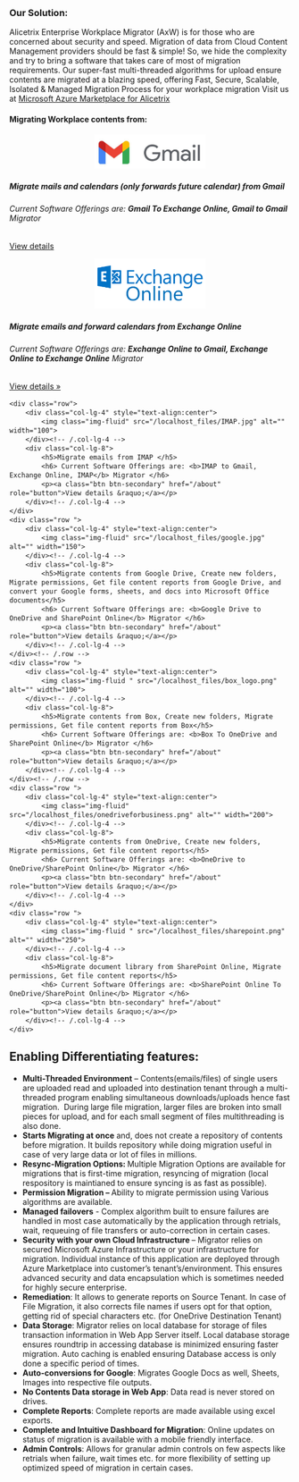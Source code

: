<div class="container">
<p>
      &nbsp;

</p>
</div>
<div class="row">
        <div class="col-md-12">
         <h3 class="featurette-heading"><strong>Our Solution: </strong></h3>
            <p class="lead"> 
                Alicetrix Enterprise Workplace Migrator (AxW) is for those who are concerned about security and speed. Migration of data from Cloud Content Management providers should be fast &amp; simple! So, we hide the complexity and try to bring a software that takes care of most of migration requirements. Our super-fast multi-threaded algorithms for upload ensure contents are migrated at a blazing speed, offering Fast, Secure, Scalable, Isolated &amp; Managed Migration Process for your workplace migration
                Visit us at <a href="https://azuremarketplace.microsoft.com/en-us/marketplace/apps/alicetrix.o365filemigrator">Microsoft Azure Marketplace for Alicetrix</a>     
            </p>   
        </div>
        
</div>
      

<div class="row bg-dark">
        <div class="col-lg-12">
            <h4 class="featurette-heading">Migrating Workplace contents from: </h4>
        </div>
</div>
<div class="row">
        <div class="col-lg-4" style="text-align:center">
            <img class="img-fluid " src="/localhost_files/newgmaillogo.0.jpg" alt="" width="200">
        </div>
        <div class="col-lg-8">
            <h5>Migrate mails and calendars (only forwards future calendar) from Gmail</h5>
            <h6> Current Software Offerings are: <b>Gmail To Exchange Online, Gmail to Gmail</b> Migrator </h6>
            <p><a class="btn btn-secondary" href="/home/about" role="button">View details</a></p>
        </div>
</div>
<div class="row">
        <div class="col-lg-4"  style="text-align:center">
            <img class="img-fluid" src="/localhost_files/exchange-online-logo.png" alt="" width="200">
        </div><!-- /.col-lg-4 -->
        <div class="col-lg-8">
            <h5>Migrate emails and forward calendars from Exchange Online</h5>
            <h6> Current Software Offerings are: <b>Exchange Online to Gmail, Exchange Online to Exchange Online</b> Migrator </h6>
            <p><a class="btn btn-secondary" href="/about" role="button">View details &raquo;</a></p>
        </div>
</div>
    
    <div class="row">
        <div class="col-lg-4" style="text-align:center">        
            <img class="img-fluid" src="/localhost_files/IMAP.jpg" alt="" width="100">
        </div><!-- /.col-lg-4 -->
        <div class="col-lg-8">
            <h5>Migrate emails from IMAP </h5>
            <h6> Current Software Offerings are: <b>IMAP to Gmail, Exchange Online, IMAP</b> Migrator </h6>
            <p><a class="btn btn-secondary" href="/about" role="button">View details &raquo;</a></p>
        </div><!-- /.col-lg-4 -->
    </div>
    <div class="row ">
        <div class="col-lg-4" style="text-align:center">
            <img class="img-fluid" src="/localhost_files/google.jpg" alt="" width="150">
        </div><!-- /.col-lg-4 -->
        <div class="col-lg-8">
            <h5>Migrate contents from Google Drive, Create new folders, Migrate permissions, Get file content reports from Google Drive, and convert your Google forms, sheets, and docs into Microsoft Office documents</h5>
            <h6> Current Software Offerings are: <b>Google Drive to OneDrive and SharePoint Online</b> Migrator </h6>
            <p><a class="btn btn-secondary" href="/about" role="button">View details &raquo;</a></p>
        </div><!-- /.col-lg-4 -->
    </div><!-- /.row -->
    <div class="row ">
        <div class="col-lg-4" style="text-align:center">
            <img class="img-fluid " src="/localhost_files/box_logo.png" alt="" width="100">
        </div><!-- /.col-lg-4 -->
        <div class="col-lg-8">
            <h5>Migrate contents from Box, Create new folders, Migrate permissions, Get file content reports from Box</h5>
            <h6> Current Software Offerings are: <b>Box To OneDrive and SharePoint Online</b> Migrator </h6>
            <p><a class="btn btn-secondary" href="/about" role="button">View details &raquo;</a></p>
        </div><!-- /.col-lg-4 -->
    </div><!-- /.row -->
    <div class="row ">
        <div class="col-lg-4" style="text-align:center">
            <img class="img-fluid" src="/localhost_files/onedriveforbusiness.png" alt="" width="200">
        </div><!-- /.col-lg-4 -->
        <div class="col-lg-8">
            <h5>Migrate contents from OneDrive, Create new folders, Migrate permissions, Get file content reports</h5>
            <h6> Current Software Offerings are: <b>OneDrive to OneDrive/SharePoint Online</b> Migrator </h6>
            <p><a class="btn btn-secondary" href="/about" role="button">View details &raquo;</a></p>
        </div><!-- /.col-lg-4 -->
    </div>
    <div class="row ">
        <div class="col-lg-4" style="text-align:center">
            <img class="img-fluid " src="/localhost_files/sharepoint.png" alt="" width="250">
        </div><!-- /.col-lg-4 -->
        <div class="col-lg-8">
            <h5>Migrate document library from SharePoint Online, Migrate permissions, Get file content reports</h5>
            <h6> Current Software Offerings are: <b>SharePoint Online To OneDrive/SharePoint Online</b> Migrator </h6>
            <p><a class="btn btn-secondary" href="/about" role="button">View details &raquo;</a></p>
        </div><!-- /.col-lg-4 -->
    </div>



<div class="row">
        <div class="col-lg-12">
            <h2>Enabling Differentiating features:</h2>        
            <div class="lead">   
                <ul>
                    <li><strong>Multi-Threaded Environment</strong> &ndash; Contents(emails/files) of single users are uploaded read and uploaded into destination tenant through a multi-threaded program enabling simultaneous downloads/uploads hence fast migration.&nbsp; During large file migration, larger files are broken into small pieces for upload, and for each small segment of files multithreading is also done.&nbsp;</li>
                    <li><strong>Starts Migrating at once</strong> and, does not create a repository of contents before migration. It builds repository while doing migration useful in case of very large data or lot of files in millions.</li>
                    <li><strong>Resync-Migration Options: </strong>Multiple Migration Options are available for migrations that is first-time migration, resyncing of migration (local respository is maintianed to ensure syncing is as fast as possible).</li>
                    <li><strong>Permission Migration &ndash; </strong>Ability to migrate permission using Various algorithms are available.</li>
                    <li><strong>Managed failovers</strong> - Complex algorithm built to ensure failures are handled in most case automatically by the application through retrials, wait, requeuing of file transfers or auto-correction in certain cases.</li>
                    <li><strong>Security with your own Cloud Infrastructure </strong>&ndash; Migrator relies on secured Microsoft Azure Infrastructure or your infrastructure for migration. Individual instance of this application are deployed through Azure Marketplace into customer&rsquo;s tenant&rsquo;s/environment. This ensures advanced security and data encapsulation which is sometimes needed for highly secure enterprise.</li>
                    <li><strong>Remediation</strong>: It allows to generate reports on Source Tenant. In case of File Migration, it also corrects file names if users opt for that option, getting rid of special characters etc. (for OneDrive Destination Tenant)</li>
                    <li><strong>Data Storage</strong>: Migrator relies on local database for storage of files transaction information in Web App Server itself. Local database storage ensures roundtrip in accessing database is minimized ensuring faster migration. Auto caching is enabled ensuring Database access is only done a specific period of times.</li>
                    <li><strong>Auto-conversions for Google</strong>: Migrates Google Docs as well, Sheets, Images into respective file outputs.</li>
                    <li><strong>No Contents Data storage in Web App</strong>: Data read is never stored on drives.</li>
                    <li><strong>Complete Reports</strong>: Complete reports are made available using excel exports.</li>
                    <li><strong>Complete and Intuitive Dashboard for Migration</strong>: Online updates on status of migration is available with a mobile friendly interface. </li>
                    <li><strong>Admin Controls</strong>: Allows for granular admin controls on few aspects like retrials when failure, wait times etc. for more flexibility of setting up optimized speed of migration in certain cases.</li>
                </ul>
            </div>
        </div><!-- /.col-lg-4 -->       
    </div><!-- /.row -->
